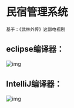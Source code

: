 # 民宿管理系统  

~~~
基于：《武林外传》这部电视剧
~~~



## eclipse编译器：

![img](https://github.com/2560055298/shared03-minsuguanglixitong/blob/master/1.gif)

  

## IntelliJ编译器：

![img](https://gitee.com/sheep-are-flying-in-the-sky/mingsuguanlixitong/raw/master/2.gif)

